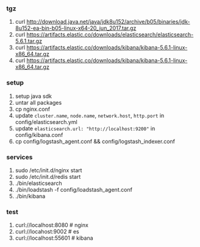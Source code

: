 ### tgz
1. curl http://download.java.net/java/jdk8u152/archive/b05/binaries/jdk-8u152-ea-bin-b05-linux-x64-20_jun_2017.tar.gz
1. curl https://artifacts.elastic.co/downloads/elasticsearch/elasticsearch-5.6.1.tar.gz
1. curl https://artifacts.elastic.co/downloads/kibana/kibana-5.6.1-linux-x86_64.tar.gz
1. curl https://artifacts.elastic.co/downloads/kibana/kibana-5.6.1-linux-x86_64.tar.gz

### setup
1. setup java sdk
1. untar all packages
1. cp  nginx.conf
1. update `cluster.name`, `node.name`, `network.host`, `http.port` in config/elasticsearch.yml
1. update `elasticsearch.url: "http://localhost:9200"` in config/kibana.conf
1. cp config/logstash_agent.conf && config/logstash_indexer.conf

### services
1. sudo /etc/init.d/nginx start
1. sudo /etc/init.d/redis start
1. ./bin/elasticsearch
1. ./bin/loadstash -f config/loadstash_agent.conf
1. ./bin/kibana


### test
1. curl://localhost:8080 # nginx
1. curl://locahost:9002  # es
1. curl://localhost:55601 # kibana